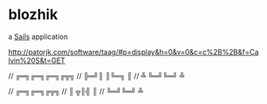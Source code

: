 # blozhik

a [Sails](http://sailsjs.org) application


http://patorjk.com/software/taag/#p=display&h=0&v=0&c=c%2B%2B&f=Calvin%20S&t=GET


//  ╔═╗╔═╗╔═╗╔╦╗
//  ╠═╝║ ║╚═╗ ║
//  ╩  ╚═╝╚═╝ ╩


//  ╔═╗╔═╗╔╦╗
//  ║ ╦║╣  ║
//  ╚═╝╚═╝ ╩
